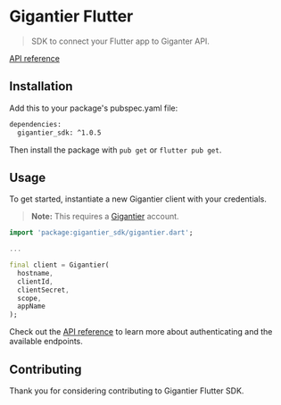 # Gigantier Flutter 

> SDK to connect your Flutter app to Giganter API.

[API reference](https://docs.gigantier.com/?flutter)

## Installation

Add this to your package's pubspec.yaml file:

```bash
dependencies:
  gigantier_sdk: ^1.0.5
```

Then install the package with `pub get` or `flutter pub get`.

## Usage

To get started, instantiate a new Gigantier client with your credentials.

> **Note:** This requires a [Gigantier](http://gigantier.com) account.

```dart
import 'package:gigantier_sdk/gigantier.dart';

...

final client = Gigantier(
  hostname, 
  clientId, 
  clientSecret, 
  scope, 
  appName
);
```

Check out the [API reference](https://docs.gigantier.com/?flutter) to learn more about authenticating and the available endpoints.

## Contributing

Thank you for considering contributing to Gigantier Flutter SDK.
